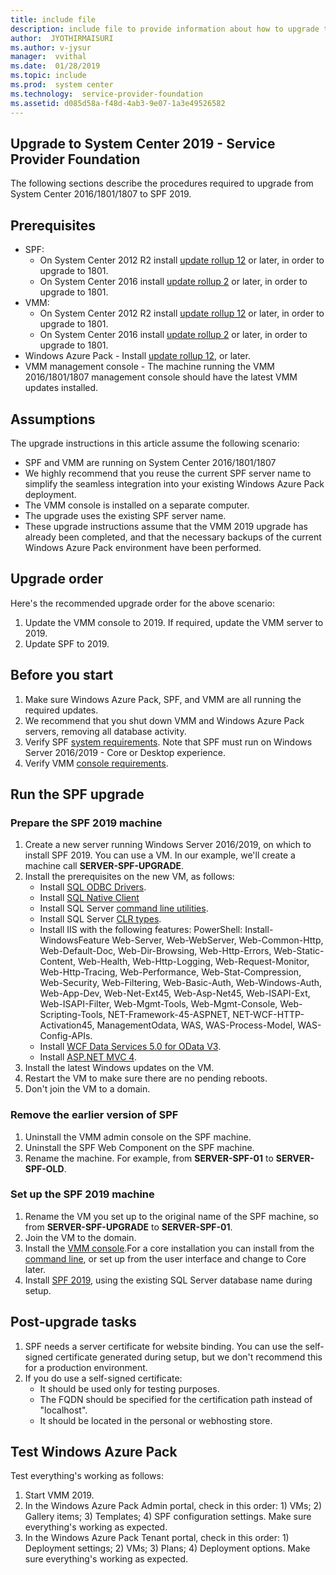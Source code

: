 ```yaml
---
title: include file
description: include file to provide information about how to upgrade to System Center Service Provider Foundation (SPF) 2019 from a previous version.
author:  JYOTHIRMAISURI
ms.author: v-jysur
manager:  vvithal
ms.date:  01/28/2019
ms.topic: include
ms.prod:  system center
ms.technology:  service-provider-foundation
ms.assetid: d085d58a-f48d-4ab3-9e07-1a3e49526582
---
```


## Upgrade to System Center 2019 -  Service Provider Foundation

The following sections describe the procedures required to upgrade from System Center 2016/1801/1807 to SPF 2019.

## Prerequisites

- SPF:
    - On System Center 2012 R2 install [update rollup 12](https://support.microsoft.com/help/3209618/update-rollup-12-for-system-center-2012-r2-orchestrator-service-provid) or later, in order to upgrade to 1801.
    - On System Center 2016 install [update rollup 2](https://support.microsoft.com/help/3209598/update-rollup-2-for-system-center-2016-orchestrator-service-provider-f) or later, in order to upgrade to 1801.
- VMM:
    -  On System Center 2012 R2 install [update rollup 12](https://support.microsoft.com/help/3209585/update-rollup-12-for-system-center-2012-r2-virtual-machine-manager) or later, in order to upgrade to 1801.
    - On System Center 2016 install [update rollup 2](https://support.microsoft.com/help/3209586/update-rollup-2-for-system-center-2016-virtual-machine-manager) or later, in order to upgrade to 1801.
- Windows Azure Pack - Install [update rollup 12](https://support.microsoft.com/help/4043909/update-rollup-12-for-windows-azure-pack), or later.
- VMM management console - The machine running the VMM 2016/1801/1807 management console should have the latest VMM updates installed.


## Assumptions
The upgrade instructions in this article assume the following scenario:

- SPF and VMM are running on System Center 2016/1801/1807
- We highly recommend that you reuse the current SPF server name to simplify the seamless integration into your existing Windows Azure Pack deployment.
- The VMM console is installed on a separate computer.
- The upgrade uses the existing SPF server name.
- These upgrade instructions assume that the VMM 2019 upgrade has already been completed, and that the necessary backups of the current Windows Azure Pack environment have been performed.

## Upgrade order

Here's the recommended upgrade order for the above scenario:

1. Update the VMM console to 2019. If required, update the VMM server to 2019.
2. Update SPF to 2019.


## Before you start

1. Make sure Windows Azure Pack, SPF, and VMM are all running the required updates.
2. We recommend that you shut down VMM and Windows Azure Pack servers, removing all database activity.
3. Verify SPF [system requirements](https://docs.microsoft.com/system-center/spf/system-reqs-1801?view=sc-spf-1801). Note that SPF must run on Windows Server 2016/2019 - Core or Desktop experience.
4. Verify VMM [console requirements](https://docs.microsoft.com/system-center/vmm/system-requirements?view=sc-vmm-1801#vmm-console-operating-system).


## Run the SPF upgrade

### Prepare the SPF 2019 machine

1. Create a new server running Windows Server 2016/2019, on which to install SPF 2019. You can use a VM. In our example, we'll create a machine call **SERVER-SPF-UPGRADE**.
2. Install the prerequisites on the new VM, as follows:
    - Install [SQL ODBC Drivers](https://www.microsoft.com/download/details.aspx?id=36434).
    - Install [SQL Native Client](https://www.microsoft.com/download/details.aspx?id=43339)
    - Install SQL Server [command line utilities](https://www.microsoft.com/download/details.aspx?id=43339).
    - Install SQL Server [CLR types](https://www.microsoft.com/download/details.aspx?id=43339).
    - Install IIS with the following features: PowerShell: Install-WindowsFeature Web-Server, Web-WebServer, Web-Common-Http, Web-Default-Doc, Web-Dir-Browsing, Web-Http-Errors, Web-Static-Content, Web-Health, Web-Http-Logging, Web-Request-Monitor, Web-Http-Tracing, Web-Performance, Web-Stat-Compression, Web-Security, Web-Filtering, Web-Basic-Auth, Web-Windows-Auth, Web-App-Dev, Web-Net-Ext45, Web-Asp-Net45, Web-ISAPI-Ext, Web-ISAPI-Filter, Web-Mgmt-Tools, Web-Mgmt-Console, Web-Scripting-Tools, NET-Framework-45-ASPNET, NET-WCF-HTTP-Activation45, ManagementOdata, WAS, WAS-Process-Model, WAS-Config-APIs.
    - Install [WCF Data Services 5.0 for OData V3](https://www.microsoft.com/download/details.aspx?id=29306).
    - Install [ASP.NET MVC 4](https://www.microsoft.com/download/details.aspx?id=30683).
3. Install the latest Windows updates on the VM.
4. Restart the VM to make sure there are no pending reboots.
5. Don't join the VM to a domain.

### Remove the earlier version of SPF

1. Uninstall the VMM admin console on the SPF machine.
2. Uninstall the SPF Web Component on the SPF machine.
3. Rename the machine. For example, from **SERVER-SPF-01** to **SERVER-SPF-OLD**.

### Set up the SPF 2019 machine

1. Rename the VM you set up to the original name of the SPF  machine, so from **SERVER-SPF-UPGRADE** to **SERVER-SPF-01**.
2. Join the VM to the domain.
3. Install the [VMM console](https://docs.microsoft.com/system-center/vmm/install-console?view=sc-vmm-1801).For a core installation you can install from the [command line](https://docs.microsoft.com/system-center/vmm/install-console?view=sc-vmm-2016#install-the-console-from-the-command-prompt), or set up from the user interface and change to Core later.
4. Install [SPF 2019](https://docs.microsoft.com/system-center/spf/deploy-spf?view=sc-spf-1801), using the existing SQL Server database name during setup.


## Post-upgrade tasks
1. SPF needs a server certificate for website binding. You can use the self-signed certificate generated during setup, but we don't recommend this for a production environment.
2. If you do use a self-signed certificate:
    - It should be used only for testing purposes.
    - The FQDN should be specified for the certification path instead of "localhost".
    - It should be located in the personal or webhosting store.

## Test Windows Azure Pack

Test everything's working as follows:

1. Start VMM 2019.
2. In the Windows Azure Pack  Admin portal, check in this order: 1) VMs; 2) Gallery items; 3) Templates; 4) SPF configuration settings. Make sure everything's working as expected.
3. In the Windows Azure Pack Tenant portal, check in this order: 1) Deployment settings; 2) VMs; 3) Plans; 4) Deployment options. Make sure everything's working as expected.
